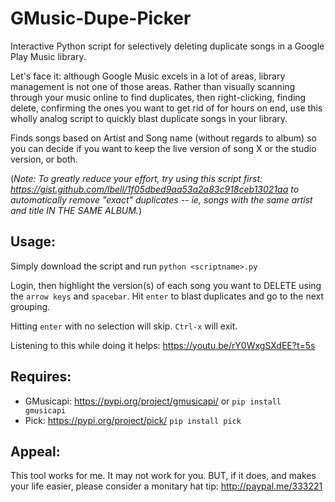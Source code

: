 # GMusic-Dupe-Picker
Interactive Python script for selectively deleting duplicate songs in a Google Play Music library.

Let's face it: although Google Music excels in a lot of areas, library management is not one of those areas. Rather than visually scanning through your music online to find duplicates, then right-clicking, finding delete, confirming the ones you want to get rid of for hours on end, use this wholly analog script to quickly blast duplicate songs in your library.

Finds songs based on Artist and Song name (without regards to album) so you can decide if you want to keep the live version of song X or the studio version, or both.

(_Note: To greatly reduce your effort, try using this script first: https://gist.github.com/lbell/1f05dbed9aa53a2a83c918ceb13021aa to automatically remove "exact" duplicates -- ie, songs with the same artist and title IN THE SAME ALBUM._)

## Usage:
Simply download the script and run `python <scriptname>.py`

Login, then highlight the version(s) of each song you want to DELETE using the `arrow keys` and `spacebar`. Hit `enter` to blast duplicates and go to the next grouping.

Hitting `enter` with no selection will skip. `Ctrl-x` will exit.

Listening to this while doing it helps: https://youtu.be/rY0WxgSXdEE?t=5s

## Requires:
* GMusicapi: https://pypi.org/project/gmusicapi/ or `pip install gmusicapi`
* Pick: https://pypi.org/project/pick/ `pip install pick`

## Appeal: 
This tool works for me. It may not work for you. BUT, if it does, and makes your life easier, please consider a monitary hat tip: http://paypal.me/333221
